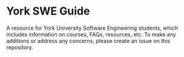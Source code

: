 # York SWE Guide

A resource for York University Software Engineering students, which includes information on courses, FAQs, resources, etc. To make any additions or address any concerns, please create an issue on this repository.